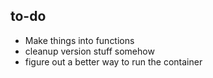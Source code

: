 ## to-do
- Make things into functions
- cleanup version stuff somehow
- figure out a better way to run the container
